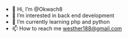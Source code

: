 - 👋 Hi, I’m @Okwach8
- 👀 I’m interested in back end development 
- 🌱 I’m currently learning php and python
- 📫 How to reach me westher188@gmail.com

<!---
Okwach8/Okwach8 is a ✨ special ✨ repository because its `README.md` (this file) appears on your GitHub profile.
You can click the Preview link to take a look at your changes.
--->
